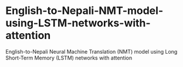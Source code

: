 # English-to-Nepali-NMT-model-using-LSTM-networks-with-attention
 English-to-Nepali Neural Machine Translation (NMT) model using Long Short-Term Memory (LSTM) networks with attention
